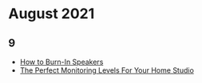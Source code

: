 # August 2021

## 9

- [How to Burn-In Speakers](https://hub.yamaha.com/audio/a-how-to/how-to-burn-in-speakers/)
- [The Perfect Monitoring Levels For Your Home Studio](https://www.masteringthemix.com/blogs/learn/the-perfect-monitoring-levels-for-your-home-studio)
